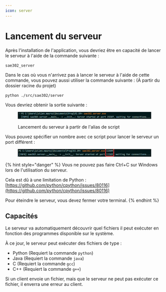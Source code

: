 ```yaml
---
icon: server
---
```


# Lancement du serveur

Après l'installation de l'application, vous devriez être en capacité de lancer le serveur à l'aide de la commande suivante :

```
sae302_server
```

Dans le cas où vous n'arrivez pas à lancer le serveur à l'aide de cette commande, vous pouvez aussi utiliser la commande suivante : (À partir du dossier racine du projet)

```
python ./src/sae302/server
```

Vous devriez obtenir la sortie suivante :

<figure><img src="../.gitbook/assets/image (6).png" alt=""><figcaption><p>Lancement du serveur à partir de l'alias de script</p></figcaption></figure>

Vous pouvez spécifier un nombre avec ce script pour lancer le serveur un port différent :

<figure><img src="../.gitbook/assets/image (7).png" alt=""><figcaption></figcaption></figure>

{% hint style="danger" %}
Vous ne pouvez pas faire Ctrl+C sur Windows lors de l'utilisation du serveur.

Cela est dû à une limitation de Python : [https://github.com/python/cpython/issues/80116](https://github.com/python/cpython/issues/80116)

Pour éteindre le serveur, vous devez fermer votre terminal.
{% endhint %}

## Capacités

Le serveur va automatiquement découvrir quel fichiers il peut exécuter en fonction des programmes disponible sur le système.

À ce jour, le serveur peut exécuter des fichiers de type :

* Python (Requiert la commande `python`)
* Java (Requiert la commande `java`)
* C (Requiert la commande `gcc`)
* C++ (Requiert la commande `g++`)

Si un client envoie un fichier, mais que le serveur ne peut pas exécuter ce fichier, il enverra une erreur au client.
